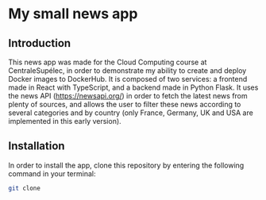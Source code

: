 # My small news app

## Introduction

This news app was made for the Cloud Computing course at CentraleSupélec, in
order to demonstrate my ability to create and deploy Docker images to DockerHub.
It is composed of two services: a frontend made in React with TypeScript, and a
backend made in Python Flask. It uses the news API (https://newsapi.org/) in
order to fetch the latest news from plenty of sources, and allows the user to
filter these news according to several categories and by country (only France,
Germany, UK and USA are implemented in this early version).

## Installation

In order to install the app, clone this repository by entering the following
command in your terminal:
```bash
git clone 
